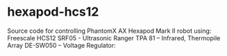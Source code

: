 hexapod-hcs12
=============
Source code for controlling PhantomX AX Hexapod Mark II robot using:
Freescale HCS12
SRF05 - Ultrasonic Ranger 
TPA 81 – Infrared, Thermopile Array
DE-SW050 – Voltage Regulator: 
